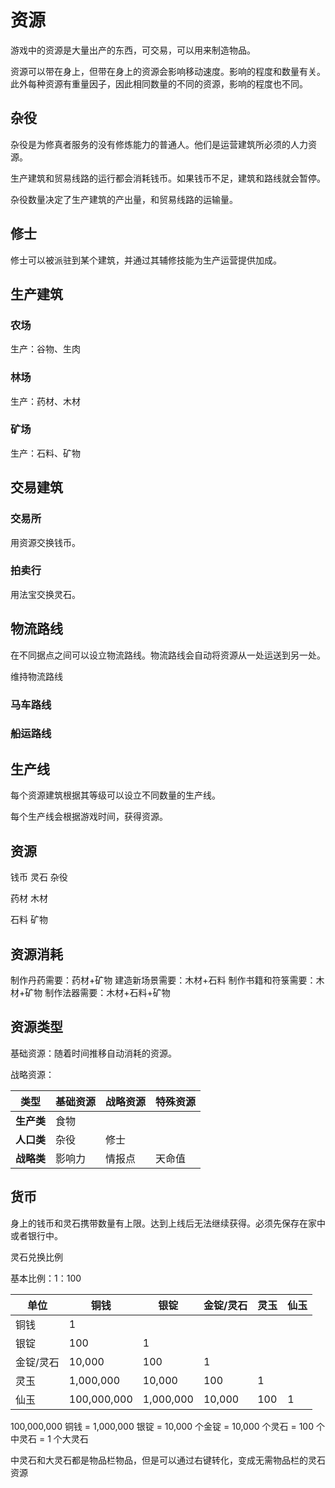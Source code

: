 # 资源

游戏中的资源是大量出产的东西，可交易，可以用来制造物品。

资源可以带在身上，但带在身上的资源会影响移动速度。影响的程度和数量有关。此外每种资源有重量因子，因此相同数量的不同的资源，影响的程度也不同。

## 杂役

杂役是为修真者服务的没有修炼能力的普通人。他们是运营建筑所必须的人力资源。

生产建筑和贸易线路的运行都会消耗钱币。如果钱币不足，建筑和路线就会暂停。

杂役数量决定了生产建筑的产出量，和贸易线路的运输量。

## 修士

修士可以被派驻到某个建筑，并通过其辅修技能为生产运营提供加成。

## 生产建筑

### 农场

生产：谷物、生肉

### 林场

生产：药材、木材

### 矿场

生产：石料、矿物

## 交易建筑

### 交易所

用资源交换钱币。

### 拍卖行

用法宝交换灵石。

## 物流路线

在不同据点之间可以设立物流路线。物流路线会自动将资源从一处运送到另一处。

维持物流路线

### 马车路线

### 船运路线

## 生产线

每个资源建筑根据其等级可以设立不同数量的生产线。

每个生产线会根据游戏时间，获得资源。

## 资源

钱币
灵石
杂役

药材
木材

石料
矿物

## 资源消耗

制作丹药需要：药材+矿物
建造新场景需要：木材+石料
制作书籍和符箓需要：木材+矿物
制作法器需要：木材+石料+矿物

## 资源类型

基础资源：随着时间推移自动消耗的资源。

战略资源：

| 类型       | 基础资源 | 战略资源 | 特殊资源 |
| ---------- | -------- | -------- | -------- |
| **生产类** | 食物     |          |          |
| **人口类** | 杂役     | 修士     |          |
| **战略类** | 影响力   | 情报点   | 天命值   |

## 货币

身上的钱币和灵石携带数量有上限。达到上线后无法继续获得。必须先保存在家中或者银行中。

灵石兑换比例

基本比例：1：100

| 单位      | 铜钱        | 银锭      | 金锭/灵石 | 灵玉 | 仙玉 |
| --------- | ----------- | --------- | --------- | ---- | ---- |
| 铜钱      | 1           |           |           |      |      |
| 银锭      | 100         | 1         |           |      |      |
| 金锭/灵石 | 10,000      | 100       | 1         |      |      |
| 灵玉      | 1,000,000   | 10,000    | 100       | 1    |      |
| 仙玉      | 100,000,000 | 1,000,000 | 10,000    | 100  | 1    |

100,000,000 铜钱 = 1,000,000 银锭 = 10,000 个金锭 = 10,000 个灵石 = 100 个中灵石 = 1 个大灵石

中灵石和大灵石都是物品栏物品，但是可以通过右键转化，变成无需物品栏的灵石资源
